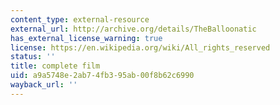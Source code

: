 ```yaml
---
content_type: external-resource
external_url: http://archive.org/details/TheBalloonatic
has_external_license_warning: true
license: https://en.wikipedia.org/wiki/All_rights_reserved
status: ''
title: complete film
uid: a9a5748e-2ab7-4fb3-95ab-00f8b62c6990
wayback_url: ''
---
```

